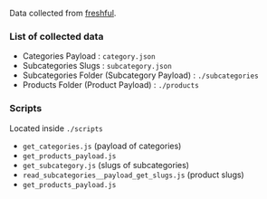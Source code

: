 Data collected from [freshful](https://www.freshful.ro/).

### List of collected data 
- Categories Payload : ```category.json```
- Subcategories Slugs : ```subcategory.json```
- Subcategories Folder (Subcategory Payload) : ```./subcategories```
- Products Folder (Product Payload) : ```./products```

### Scripts 

Located inside ```./scripts```

- ```get_categories.js``` (payload of categories)
- ```get_products_payload.js```
- ```get_subcategory.js``` (slugs of subcategories)
- ```read_subcategories__payload_get_slugs.js``` (product slugs)
- ```get_products_payload.js```

